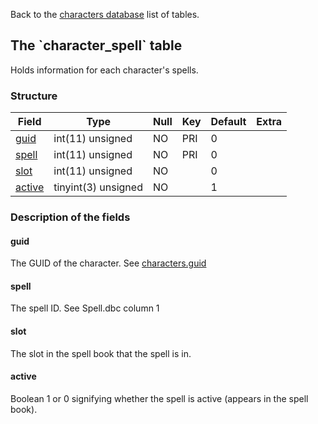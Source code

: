 Back to the [characters database](charactersdb_struct) list of tables.

The \`character\_spell\` table
------------------------------

Holds information for each character's spells.

### Structure

| **Field**                        | **Type**            | **Null** | **Key** | **Default** | **Extra** |
|----------------------------------|---------------------|----------|---------|-------------|-----------|
| [guid](Character_spell#guid)     | int(11) unsigned    | NO       | PRI     | 0           |           |
| [spell](Character_spell#spell)   | int(11) unsigned    | NO       | PRI     | 0           |           |
| [slot](Character_spell#slot)     | int(11) unsigned    | NO       |         | 0           |           |
| [active](Character_spell#active) | tinyint(3) unsigned | NO       |         | 1           |           |

### Description of the fields

#### guid

The GUID of the character. See [characters.guid](characters#guid)

#### spell

The spell ID. See Spell.dbc column 1

#### slot

The slot in the spell book that the spell is in.

#### active

Boolean 1 or 0 signifying whether the spell is active (appears in the spell book).
